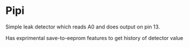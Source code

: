 # Pipi

Simple leak detector which reads A0 and does output on pin 13.

Has exprimental save-to-eeprom features to get history of detector value
